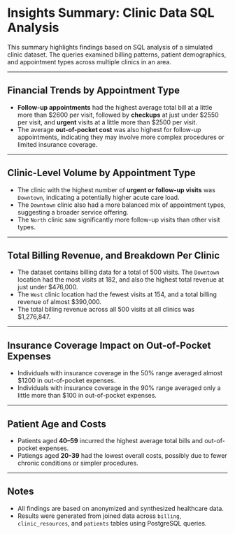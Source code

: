 # Insights Summary: Clinic Data SQL Analysis

This summary highlights findings based on SQL analysis of a simulated clinic dataset. The queries examined billing patterns, patient demographics, and appointment types across multiple clinics in an area.

---

## Financial Trends by Appointment Type

- **Follow-up appointments** had the highest average total bill at a little more than $2600 per visit, followed by **checkups** at just under $2550 per visit, and **urgent** visits at a little more than $2500 per visit.
- The average **out-of-pocket cost** was also highest for follow-up appointments, indicating they may involve more complex procedures or limited insurance coverage.

---

## Clinic-Level Volume by Appointment Type

- The clinic with the highest number of **urgent or follow-up visits** was `Downtown`, indicating a potentially higher acute care load.
- The `Downtown` clinic also had a more balanced mix of appointment types, suggesting a broader service offering.
- The `North` clinic saw significantly more follow-up visits than other visit types.

---

## Total Billing Revenue, and Breakdown Per Clinic

- The dataset contains billing data for a total of 500 visits. The `Downtown` location had the most visits at 182, and also the highest total revenue at just under $476,000. 
- The `West` clinic location had the fewest visits at 154, and a total billing revenue of almost $390,000. 
- The total billing revenue across all 500 visits at all clinics was $1,276,847. 

---

## Insurance Coverage Impact on Out-of-Pocket Expenses

- Individuals with insurance coverage in the 50% range averaged almost $1200 in out-of-pocket expenses. 
- Individuals with insurance coverage in the 90% range averaged only a little more than $100 in out-of-pocket expenses. 

---

## Patient Age and Costs

- Patients aged **40–59** incurred the highest average total bills and out-of-pocket expenses.
- Patiengs aged **20-39** had the lowest overall costs, possibly due to fewer chronic conditions or simpler procedures.

---

## Notes

- All findings are based on anonymized and synthesized healthcare data.
- Results were generated from joined data across `billing`, `clinic_resources`, and `patients` tables using PostgreSQL queries.
